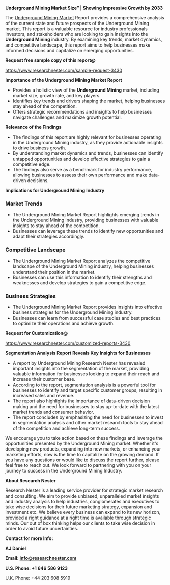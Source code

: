 ﻿<a name="_hlk168570615"></a><a name="_hlk168498031"></a>**Underground Mining Market Size” | Showing Impressive Growth by 2033**

The [Underground Mining Market](https://www.researchnester.com/reports/underground-mining-market/3430) Report provides a comprehensive analysis of the current state and future prospects of the Underground Mining market. This report is a valuable resource for industry professionals investors, and stakeholders who are looking to gain insights into the **Underground Mining** industry. By examining key trends, market dynamics, and competitive landscape, this report aims to help businesses make informed decisions and capitalize on emerging opportunities.

**Request free sample copy of this report@**

<https://www.researchnester.com/sample-request-3430> 

**Importance of the Underground Mining Market Report**

- Provides a holistic view of the **Underground Mining** market, including market size, growth rate, and key players.
- Identifies key trends and drivers shaping the market, helping businesses stay ahead of the competition.
- Offers strategic recommendations and insights to help businesses navigate challenges and maximize growth potential.

**Relevance of the Findings**

- The findings of this report are highly relevant for businesses operating in the Underground Mining industry, as they provide actionable insights to drive business growth.
- By understanding market dynamics and trends, businesses can identify untapped opportunities and develop effective strategies to gain a competitive edge.
- The findings also serve as a benchmark for industry performance, allowing businesses to assess their own performance and make data-driven decisions.

**Implications for Underground Mining Industry**
### **Market Trends**
- The Underground Mining Market Report highlights emerging trends in the Underground Mining industry, providing businesses with valuable insights to stay ahead of the competition.
- Businesses can leverage these trends to identify new opportunities and adapt their strategies accordingly.
### **Competitive Landscape**
- The Underground Mining Market Report analyzes the competitive landscape of the Underground Mining industry, helping businesses understand their position in the market.
- Businesses can use this information to identify their strengths and weaknesses and develop strategies to gain a competitive edge.
### **Business Strategies**
- The Underground Mining Market Report provides insights into effective business strategies for the Underground Mining industry.
- Businesses can learn from successful case studies and best practices to optimize their operations and achieve growth.

**Request for Customization@**

<https://www.researchnester.com/customized-reports-3430> 

**Segmentation Analysis Report Reveals Key Insights for Businesses**

- A report by Underground Mining Research Nester has revealed important insights into the segmentation of the market, providing valuable information for businesses looking to expand their reach and increase their customer base.
- According to the report, segmentation analysis is a powerful tool for businesses to identify and target specific customer groups, resulting in increased sales and revenue.
- The report also highlights the importance of data-driven decision making and the need for businesses to stay up-to-date with the latest market trends and consumer behavior.
- The report concludes by emphasizing the need for businesses to invest in segmentation analysis and other market research tools to stay ahead of the competition and achieve long-term success.

We encourage you to take action based on these findings and leverage the opportunities presented by the Underground Mining market. Whether it's developing new products, expanding into new markets, or enhancing your marketing efforts, now is the time to capitalize on the growing demand. If you have any questions or would like to discuss the report further, please feel free to reach out. We look forward to partnering with you on your journey to success in the Underground Mining Industry.

**About Research Nester**

Research Nester is a leading service provider for strategic market research and consulting. We aim to provide unbiased, unparalleled market insights and industry analysis to help industries, conglomerates and executives to take wise decisions for their future marketing strategy, expansion and investment etc. We believe every business can expand to its new horizon, provided a right guidance at a right time is available through strategic minds. Our out of box thinking helps our clients to take wise decision in order to avoid future uncertainties.

**Contact for more Info:**

**AJ Daniel**

**Email: info@researchnester.com**

**U.S. Phone: +1 646 586 9123**

U.K. Phone: +44 203 608 5919



